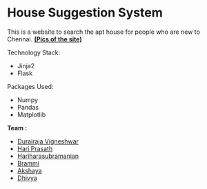 # House Suggestion System

This is a website to search the apt house for people who are new to Chennai.
[**(Pics of the site)**](https://github.com/vigneshdurairaj/Houseitup/tree/master/Screenshots)

Technology Stack:
 - Jinja2
 - Flask
 
Packages Used:
  - Numpy
  - Pandas
  - Matplotlib

**Team :**
- [Durairaja Vigneshwar](https://github.com/vigneshdurairaj)
- [Hari Prasath](https://github.com/imhphari)
- [Hariharasubramanian](https://github.com/Harihar98)
- [Brammi](https://github.com/)
- [Akshaya](https://github.com/AkshayaRC)
- [Dhivya](https://github.com/)
